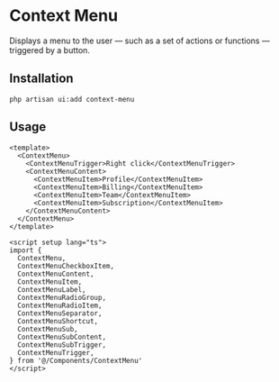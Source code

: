 # Context Menu

Displays a menu to the user — such as a set of actions or functions — triggered by a button.

<ComponentSource
  source="components/ContextMenu"
  primitive="https://www.reka-ui.com/docs/components/context-menu"
  ui="https://www.shadcn-vue.com/docs/components/context-menu.html"
/>

<ComponentPreview name="ContextMenu" />

## Installation

```shell
php artisan ui:add context-menu
```

## Usage

```vue
<template>
  <ContextMenu>
    <ContextMenuTrigger>Right click</ContextMenuTrigger>
    <ContextMenuContent>
      <ContextMenuItem>Profile</ContextMenuItem>
      <ContextMenuItem>Billing</ContextMenuItem>
      <ContextMenuItem>Team</ContextMenuItem>
      <ContextMenuItem>Subscription</ContextMenuItem>
    </ContextMenuContent>
  </ContextMenu>
</template>

<script setup lang="ts">
import {
  ContextMenu,
  ContextMenuCheckboxItem,
  ContextMenuContent,
  ContextMenuItem,
  ContextMenuLabel,
  ContextMenuRadioGroup,
  ContextMenuRadioItem,
  ContextMenuSeparator,
  ContextMenuShortcut,
  ContextMenuSub,
  ContextMenuSubContent,
  ContextMenuSubTrigger,
  ContextMenuTrigger,
} from '@/Components/ContextMenu'
</script>
```
